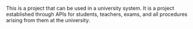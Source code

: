 This is a project that can be used in a university system. It is a project established through APIs for students, teachers, exams, and all procedures arising from them at the university.
